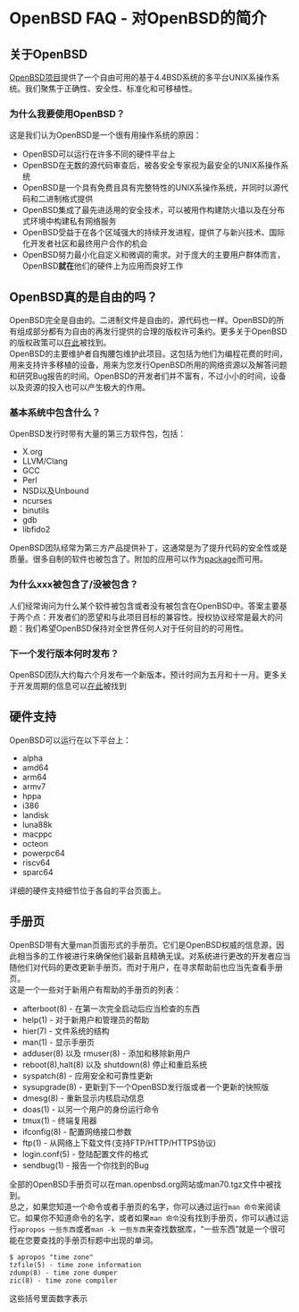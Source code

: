 # OpenBSD FAQ - 对OpenBSD的简介  

## 关于OpenBSD
[OpenBSD项目](https://openbsd.org/index.html)提供了一个自由可用的基于4.4BSD系统的多平台UNIX系操作系统。我们聚焦于正确性、安全性、标准化和可移植性。  

### 为什么我要使用OpenBSD？  
这是我们认为OpenBSD是一个很有用操作系统的原因：

- OpenBSD可以运行在许多不同的硬件平台上  
- OpenBSD在无数的源代码审查后，被各安全专家视为最安全的UNIX系操作系统  
- OpenBSD是一个具有免费且具有完整特性的UNIX系操作系统，并同时以源代码和二进制格式提供  
- OpenBSD集成了最先进适用的安全技术，可以被用作构建防火墙以及在分布式环境中构建私有网络服务  
- OpenBSD受益于在各个区域强大的持续开发进程，提供了与新兴技术、国际化开发者社区和最终用户合作的机会  
- OpenBSD努力最小化自定义和微调的需求。对于庞大的主要用户群体而言，OpenBSD**就在**他们的硬件上为应用而良好工作  

## OpenBSD真的是自由的吗？  
OpenBSD完全是自由的。二进制文件是自由的，源代码也一样。OpenBSD的所有组成部分都有为自由的再发行提供的合理的版权许可条约。更多关于OpenBSD的版权政策可以[在此](https://www.openbsd.org/policy.html)被找到。  
OpenBSD的主要维护者自掏腰包维护此项目。这包括为他们为编程花费的时间，用来支持许多移植的设备，用来为您发行OpenBSD所用的网络资源以及解答问题和研究Bug报告的时间。OpenBSD的开发者们并不富有，不过小小的时间，设备以及资源的投入也可以产生极大的作用。

### 基本系统中包含什么？ 
OpenBSD发行时带有大量的第三方软件包，包括：

- X.org  
- LLVM/Clang  
- GCC  
- Perl  
- NSD以及Unbound  
- ncurses  
- binutils  
- gdb  
- libfido2  

OpenBSD团队经常为第三方产品提供补丁，这通常是为了提升代码的安全性或是质量。很多自制的软件也被包含了。附加的应用可以作为[package](https://www.openbsd.org/faq/faq15.html)而可用。  

### 为什么xxx被包含了/没被包含？
人们经常询问为什么某个软件被包含或者没有被包含在OpenBSD中。答案主要基于两个点：开发者们的愿望和与此项目目标的兼容性。授权协议经常是最大的问题：我们希望OpenBSD保持对全世界任何人对于任何目的的可用性。  

### 下一个发行版本何时发布？  
OpenBSD团队大约每六个月发布一个新版本，预计时间为五月和十一月。更多关于开发周期的信息可以[在此](https://www.openbsd.org/faq/faq5.html#Flavors)被找到  

## 硬件支持  
OpenBSD可以运行在以下平台上：

- alpha  
- amd64  
- arm64  
- armv7  
- hppa  
- i386  
- landisk  
- luna88k  
- macppc  
- octeon  
- powerpc64  
- riscv64  
- sparc64  

详细的硬件支持细节位于各自的平台页面上。  

## 手册页  
OpenBSD带有大量man页面形式的手册页。它们是OpenBSD权威的信息源，因此相当多的工作被进行来确保他们最新且精确无误。对系统进行更改的开发者应当随他们对代码的更改更新手册页。而对于用户，在寻求帮助前也应当先查看手册页。  
这是一个一些对于新用户有帮助的手册页的列表：

- afterboot(8) - 在第一次完全启动后应当检查的东西  
- help(1) - 对于新用户和管理员的帮助  
- hier(7) - 文件系统的结构  
- man(1) - 显示手册页  
- adduser(8) 以及 rmuser(8) - 添加和移除新用户  
- reboot(8),halt(8) 以及 shutdown(8) 停止和重启系统  
- syspatch(8) - 应用安全和可靠性更新  
- sysupgrade(8) - 更新到下一个OpenBSD发行版或者一个更新的快照版  
- dmesg(8) - 重新显示内核启动信息  
- doas(1) - 以另一个用户的身份运行命令  
- tmux(1) - 终端复用器  
- ifconfig(8) - 配置网络接口参数  
- ftp(1) - 从网络上下载文件(支持FTP/HTTP/HTTPS协议)  
- login.conf(5) - 登陆配置文件的格式  
- sendbug(1) - 报告一个你找到的Bug  

全部的OpenBSD手册页可以在man.openbsd.org网站或man70.tgz文件中被找到。  
总之，如果您知道一个命令或者手册页的名字，你可以通过运行``man 命令``来阅读它。如果你不知道命令的名字，或者如果``man 命令``没有找到手册页，你可以通过运行``apropos 一些东西``或者``man -k 一些东西``来查找数据库，“一些东西”就是一个很可能在您要查找的手册页标题中出现的单词。 

```
$ apropos "time zone"
tzfile(5) - time zone information
zdump(8) - time zone dumper
zic(8) - time zone compiler
```

这些括号里面数字表示
